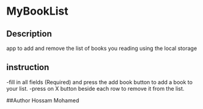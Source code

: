 # MyBookList

## Description
app to add and remove the list of books you reading using the local storage

## instruction
-fill in all fields (Required) and press the add book button to add a book to your list.
-press on X button beside each row to remove it from the list.

##Author
Hossam Mohamed
